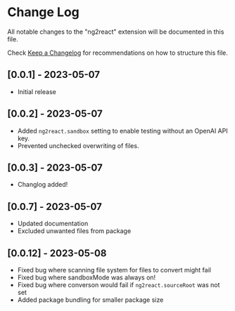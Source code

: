 # Change Log

All notable changes to the "ng2react" extension will be documented in this file.

Check [Keep a Changelog](http://keepachangelog.com/) for recommendations on how to structure this file.

## [0.0.1] - 2023-05-07

-   Initial release

## [0.0.2] - 2023-05-07

-   Added `ng2react.sandbox` setting to enable testing without an OpenAI API key.
-   Prevented unchecked overwriting of files.

## [0.0.3] - 2023-05-07

-   Changlog added!

## [0.0.7] - 2023-05-07

-   Updated documentation
-   Excluded unwanted files from package

## [0.0.12] - 2023-05-08

-   Fixed bug where scanning file system for files to convert might fail
-   Fixed bug where sandboxMode was always on!
-   Fixed bug where converson would fail if `ng2react.sourceRoot` was not set
-   Added package bundling for smaller package size
